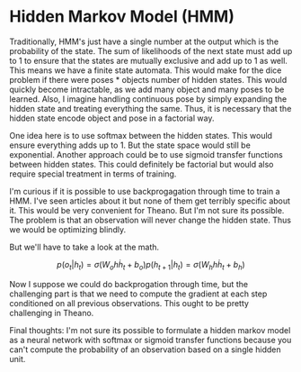 
# Hidden Markov Model (HMM)

Traditionally, HMM's just have a single number at the output which is the probability of the state. The sum of likelihoods of the next state must add up to 1 to ensure that the states are mutually exclusive and add up to 1 as well. This  means we have a finite state automata. This would make for the dice problem if there were poses \* objects number of hidden states. This would quickly become intractable, as we add many object and many poses to be learned. Also, I imagine handling continuous pose by simply expanding the hidden state and treating everything the same. Thus, it is necessary that the hidden state encode object and pose in a factorial way.

One idea here is to use softmax between the hidden states. This would ensure everything adds up to 1. But the state space would still be exponential. Another approach could be to use sigmoid transfer functions between hidden states. This could definitely be factorial but would also require special treatment in terms of training.

I'm curious if it is possible to use backprogagation through time to train a HMM. I've seen articles about it but none of them get terribly specific about it. This would be very convenient for Theano. But I'm not sure its possible. The problem is that an observation will never change the hidden state. Thus we would be optimizing blindly.

But we'll have to take a look at the math.

$$p(o_t|h_t) = \sigma(W_oh \dot h_t + b_o)
p(h_{t+1}|h_t) = \sigma(W_hh \dot h_t + b_h)$$

Now I suppose we could do backprogation through time, but the challenging part is that we need to compute the gradient at each step conditioned on all previous observations. This ought to be pretty challenging in Theano.

Final thoughts: I'm not sure its possible to formulate a hidden markov model as a neural network with softmax
or sigmoid transfer functions because you can't compute the probability of an observation based on a single
hidden unit.
